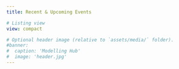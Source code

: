 ```yaml
---
title: Recent & Upcoming Events

# Listing view
view: compact

# Optional header image (relative to `assets/media/` folder).
#banner:
#  caption: 'Modelling Hub'
#  image: 'header.jpg'
---
```

